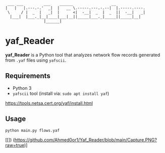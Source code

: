 ```

 ___ ___         ___    ______                 __             
|   |   |.---.-.'  _|  |   __ \.-----.---.-.--|  |.-----.----.
 \     / |  _  |   _|  |      <|  -__|  _  |  _  ||  -__|   _|
  |___|  |___._|__|____|___|__||_____|___._|_____||_____|__|  
                 |______|                                     

```

# yaf_Reader

**yaf_Reader** is a Python tool that analyzes network flow records generated from `.yaf` files using `yafscii`.


## Requirements
- Python 3
- `yafscii` tool (install via: `sudo apt install yaf`)

https://tools.netsa.cert.org/yaf/install.html

## Usage

```bash
python main.py flows.yaf
```

[[]) (https://github.com/Ahmed0or1/Yaf_Reader/blob/main/Capture.PNG?raw=true)]

